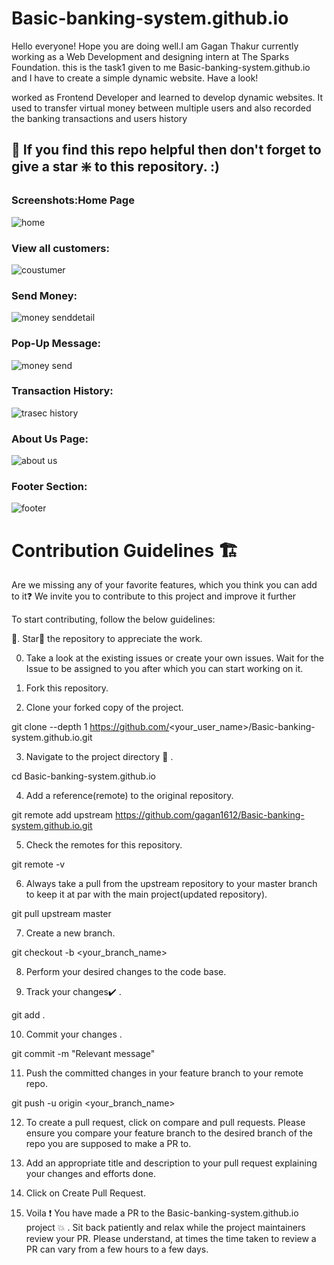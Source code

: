 # Basic-banking-system.github.io
Hello everyone! Hope you are doing well.I am Gagan Thakur currently working as a Web Development and designing intern at The Sparks Foundation. this is the task1 given to me Basic-banking-system.github.io and I have to create a simple dynamic website.
Have a look!

worked as Frontend Developer and learned to develop dynamic websites. It used to transfer virtual money between multiple users and also recorded the banking transactions and users history

## 🙏 If you find this repo helpful then don't forget to give a star ❇️ to this repository. :)

### Screenshots:Home Page
![home](https://user-images.githubusercontent.com/77787055/155888285-bc3e5e1e-8c7d-4293-ba4a-d824f66f1321.png)
### View all customers:
![coustumer](https://user-images.githubusercontent.com/77787055/155888334-1a02e764-ac2d-4be7-882d-3a755e062a29.png)
### Send Money:
![money senddetail](https://user-images.githubusercontent.com/77787055/155888359-bc4da75b-a213-4504-acee-7ba33d02f8c8.png)
### Pop-Up Message:
![money send](https://user-images.githubusercontent.com/77787055/155888394-50a39cf6-62b1-49d8-821a-026a15478f53.png)
### Transaction History:
![trasec  history](https://user-images.githubusercontent.com/77787055/155888404-10ff4d51-57ea-4005-9145-65634c0015bb.png)
### About Us Page:
![about us](https://user-images.githubusercontent.com/77787055/155888429-b7600ff9-a272-4ab7-af3c-e6b4b96d58e1.png)
### Footer Section:
![footer](https://user-images.githubusercontent.com/77787055/155888519-2ff7975f-3687-41ff-ba94-83e9117b29b5.png)

# Contribution Guidelines 🏗
Are we missing any of your favorite features, which you think you can add to it❓ We invite you to contribute to this project and improve it further

To start contributing, follow the below guidelines:

🌟. Star🌟 the repository to appreciate the work.

0. Take a look at the existing issues or create your own issues. Wait for the Issue to be assigned to you after which you can start working on it.

1. Fork this repository.

2. Clone your forked copy of the project.

git clone --depth 1 https://github.com/<your_user_name>/Basic-banking-system.github.io.git

3. Navigate to the project directory 📁 .

cd Basic-banking-system.github.io

4. Add a reference(remote) to the original repository.

git remote add upstream https://github.com/gagan1612/Basic-banking-system.github.io.git

5. Check the remotes for this repository.

git remote -v

6. Always take a pull from the upstream repository to your master branch to keep it at par with the main project(updated repository).

git pull upstream master

7. Create a new branch.

git checkout -b <your_branch_name>

8. Perform your desired changes to the code base.



9. Track your changes✔️ .

git add .

10. Commit your changes .

git commit -m "Relevant message"

11. Push the committed changes in your feature branch to your remote repo.

git push -u origin <your_branch_name>

12. To create a pull request, click on compare and pull requests. Please ensure you compare your feature branch to the desired branch of the repo you are supposed to make a PR to.

13. Add an appropriate title and description to your pull request explaining your changes and efforts done.

14. Click on Create Pull Request.

15. Voila ❗ You have made a PR to the Basic-banking-system.github.io project 💥 . Sit back patiently and relax while the project maintainers review your PR. Please understand, at times the time taken to review a PR can vary from a few hours to a few days.

